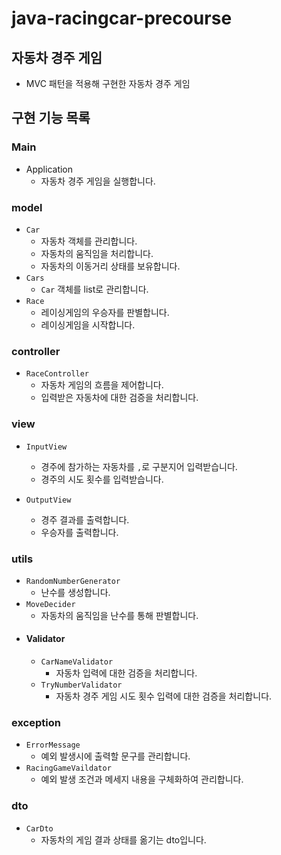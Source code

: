 # java-racingcar-precourse

## 자동차 경주 게임

- MVC 패턴을 적용해 구현한 자동차 경주 게임

## 구현 기능 목록

### Main

* Application
    * 자동차 경주 게임을 실행합니다.

### model

* `Car`
    * 자동차 객체를 관리합니다.
    * 자동차의 움직임을 처리합니다.
    * 자동차의 이동거리 상태를 보유합니다.
* `Cars`
    * `Car` 객체를 list로 관리합니다.
* `Race`
    * 레이싱게임의 우승자를 판별합니다.
    * 레이싱게임을 시작합니다.

### controller

* `RaceController`
    * 자동차 게임의 흐름을 제어합니다.
    * 입력받은 자동차에 대한 검증을 처리합니다.

### view

* `InputView`
    * 경주에 참가하는 자동차를 `,`로 구분지어 입력받습니다.
    * 경주의 시도 횟수를 입력받습니다.

* `OutputView`
    * 경주 결과를 출력합니다.
    * 우승자를 출력합니다.

### utils
* `RandomNumberGenerator`
    * 난수를 생성합니다.
* `MoveDecider`
  * 자동차의 움직임을 난수를 통해 판별합니다.
* #### Validator
    * `CarNameValidator`
        * 자동차 입력에 대한 검증을 처리합니다.
    * `TryNumberValidator`
        * 자동차 경주 게임 시도 횟수 입력에 대한 검증을 처리합니다.

### exception
* `ErrorMessage`
    * 예외 발생시에 출력할 문구를 관리합니다.
* `RacingGameVaildator`
    * 예외 발생 조건과 메세지 내용을 구체화하여 관리합니다. 

### dto
* `CarDto`
  * 자동차의 게임 결과 상태를 옮기는 dto입니다.